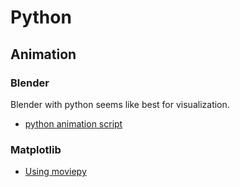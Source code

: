 # Python

## Animation


### Blender
Blender with python seems like best for visualization.
- [python animation script](http://blenderscripting.blogspot.com/2012/09/python-driven-animaion.html)

### Matplotlib

- [Using moviepy](http://zulko.github.io/blog/2014/11/29/data-animations-with-python-and-moviepy/)
